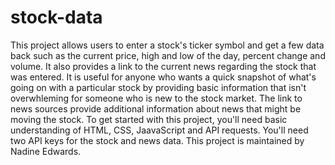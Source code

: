 # stock-data 
This project allows users to enter a stock's ticker symbol and get a few data back such as the current price, high and low of the day, percent change and volume. It also provides a link to the current news regarding the stock that was entered. It is useful for anyone who wants a quick snapshot of what's going on with a particular stock by providing basic information that isn't overwhleming for someone who is new to the stock market. The link to news sources provide additional information about news that might be moving the stock. To get started with this project, you'll need basic understanding of HTML, CSS, JaavaScript and API requests. You'll need two API keys for the stock and news data. This project is maintained by Nadine Edwards.
